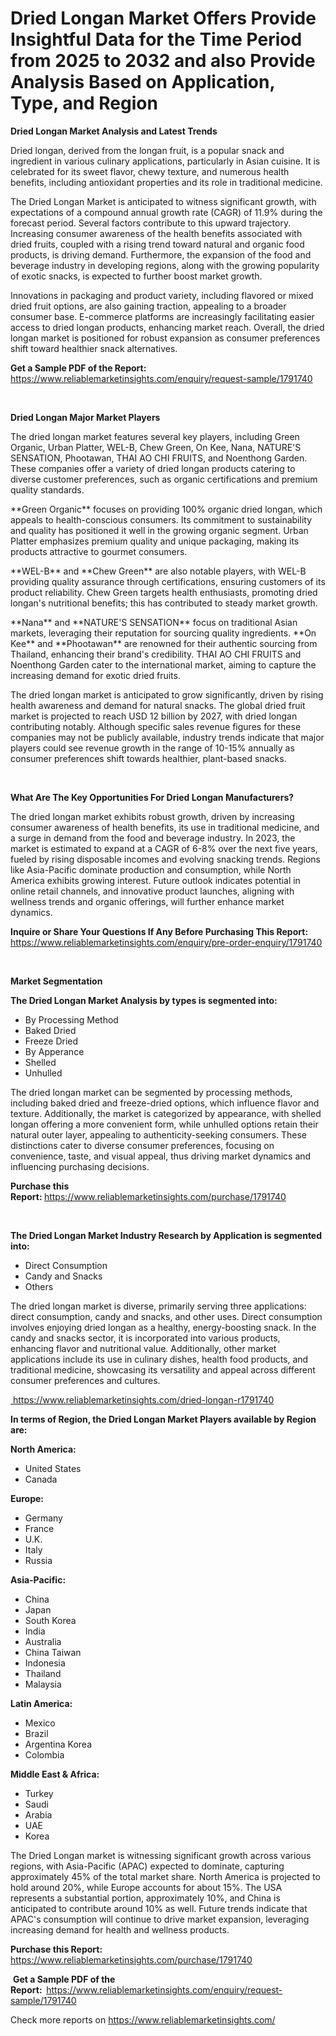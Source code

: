 <p><h1>Dried Longan Market Offers Provide Insightful Data for the Time Period from 2025 to 2032 and also Provide Analysis Based on Application, Type, and Region</h1></p><p><strong>Dried Longan Market Analysis and Latest Trends</strong></p>
<p><p>Dried longan, derived from the longan fruit, is a popular snack and ingredient in various culinary applications, particularly in Asian cuisine. It is celebrated for its sweet flavor, chewy texture, and numerous health benefits, including antioxidant properties and its role in traditional medicine.</p><p>The Dried Longan Market is anticipated to witness significant growth, with expectations of a compound annual growth rate (CAGR) of 11.9% during the forecast period. Several factors contribute to this upward trajectory. Increasing consumer awareness of the health benefits associated with dried fruits, coupled with a rising trend toward natural and organic food products, is driving demand. Furthermore, the expansion of the food and beverage industry in developing regions, along with the growing popularity of exotic snacks, is expected to further boost market growth.</p><p>Innovations in packaging and product variety, including flavored or mixed dried fruit options, are also gaining traction, appealing to a broader consumer base. E-commerce platforms are increasingly facilitating easier access to dried longan products, enhancing market reach. Overall, the dried longan market is positioned for robust expansion as consumer preferences shift toward healthier snack alternatives.</p></p>
<p><strong>Get a Sample PDF of the Report:&nbsp;</strong> <a href="https://www.reliablemarketinsights.com/enquiry/request-sample/1791740?utm_campaign=3257&utm_medium=2&utm_source=Github&utm_content=ia&utm_term=07042025&utm_id=dried-longan">https://www.reliablemarketinsights.com/enquiry/request-sample/1791740</a></p>
<p>&nbsp;</p>
<p><strong>Dried Longan Major Market Players</strong></p>
<p><p>The dried longan market features several key players, including Green Organic, Urban Platter, WEL-B, Chew Green, On Kee, Nana, NATURE'S SENSATION, Phootawan, THAI AO CHI FRUITS, and Noenthong Garden. These companies offer a variety of dried longan products catering to diverse customer preferences, such as organic certifications and premium quality standards.</p><p>**Green Organic** focuses on providing 100% organic dried longan, which appeals to health-conscious consumers. Its commitment to sustainability and quality has positioned it well in the growing organic segment. Urban Platter emphasizes premium quality and unique packaging, making its products attractive to gourmet consumers. </p><p>**WEL-B** and **Chew Green** are also notable players, with WEL-B providing quality assurance through certifications, ensuring customers of its product reliability. Chew Green targets health enthusiasts, promoting dried longan's nutritional benefits; this has contributed to steady market growth.</p><p>**Nana** and **NATURE'S SENSATION** focus on traditional Asian markets, leveraging their reputation for sourcing quality ingredients. **On Kee** and **Phootawan** are renowned for their authentic sourcing from Thailand, enhancing their brand's credibility. THAI AO CHI FRUITS and Noenthong Garden cater to the international market, aiming to capture the increasing demand for exotic dried fruits. </p><p>The dried longan market is anticipated to grow significantly, driven by rising health awareness and demand for natural snacks. The global dried fruit market is projected to reach USD 12 billion by 2027, with dried longan contributing notably. Although specific sales revenue figures for these companies may not be publicly available, industry trends indicate that major players could see revenue growth in the range of 10-15% annually as consumer preferences shift towards healthier, plant-based snacks.</p></p>
<p>&nbsp;</p>
<p><strong>What Are The Key Opportunities For Dried Longan Manufacturers?</strong></p>
<p><p>The dried longan market exhibits robust growth, driven by increasing consumer awareness of health benefits, its use in traditional medicine, and a surge in demand from the food and beverage industry. In 2023, the market is estimated to expand at a CAGR of 6-8% over the next five years, fueled by rising disposable incomes and evolving snacking trends. Regions like Asia-Pacific dominate production and consumption, while North America exhibits growing interest. Future outlook indicates potential in online retail channels, and innovative product launches, aligning with wellness trends and organic offerings, will further enhance market dynamics.</p></p>
<p><strong>Inquire or Share Your Questions If Any Before Purchasing This Report:</strong> <a href="https://www.reliablemarketinsights.com/enquiry/pre-order-enquiry/1791740?utm_campaign=3257&utm_medium=2&utm_source=Github&utm_content=ia&utm_term=07042025&utm_id=dried-longan">https://www.reliablemarketinsights.com/enquiry/pre-order-enquiry/1791740</a></p>
<p>&nbsp;</p>
<p><strong>Market Segmentation</strong></p>
<p><strong>The Dried Longan Market Analysis by types is segmented into:</strong></p>
<p><ul><li>By Processing Method</li><li>Baked Dried</li><li>Freeze Dried</li><li>By Apperance</li><li>Shelled</li><li>Unhulled</li></ul></p>
<p><p>The dried longan market can be segmented by processing methods, including baked dried and freeze-dried options, which influence flavor and texture. Additionally, the market is categorized by appearance, with shelled longan offering a more convenient form, while unhulled options retain their natural outer layer, appealing to authenticity-seeking consumers. These distinctions cater to diverse consumer preferences, focusing on convenience, taste, and visual appeal, thus driving market dynamics and influencing purchasing decisions.</p></p>
<p><strong>Purchase this Report:&nbsp;</strong><a href="https://www.reliablemarketinsights.com/purchase/1791740?utm_campaign=3257&utm_medium=2&utm_source=Github&utm_content=ia&utm_term=07042025&utm_id=dried-longan">https://www.reliablemarketinsights.com/purchase/1791740</a></p>
<p>&nbsp;</p>
<p><strong>The Dried Longan Market Industry Research by Application is segmented into:</strong></p>
<p><ul><li>Direct Consumption</li><li>Candy and Snacks</li><li>Others</li></ul></p>
<p><p>The dried longan market is diverse, primarily serving three applications: direct consumption, candy and snacks, and other uses. Direct consumption involves enjoying dried longan as a healthy, energy-boosting snack. In the candy and snacks sector, it is incorporated into various products, enhancing flavor and nutritional value. Additionally, other market applications include its use in culinary dishes, health food products, and traditional medicine, showcasing its versatility and appeal across different consumer preferences and cultures.</p></p>
<p><a href="https://www.reliablemarketinsights.com/dried-longan-r1791740?utm_campaign=3257&utm_medium=2&utm_source=Github&utm_content=ia&utm_term=07042025&utm_id=dried-longan">&nbsp;https://www.reliablemarketinsights.com/dried-longan-r1791740</a></p>
<p><strong>In terms of Region, the Dried Longan Market Players available by Region are:</strong></p>
<p>
    <p> <strong> North America: </strong>
        <ul>
            <li>United States</li>
            <li>Canada</li>
        </ul>
        </p> 
    <p> <strong> Europe: </strong>
        <ul>
            <li>Germany</li>
            <li>France</li>
            <li>U.K.</li>
            <li>Italy</li>
            <li>Russia</li>
        </ul>
        </p> 
    <p> <strong> Asia-Pacific: </strong>
        <ul>
            <li>China</li>
            <li>Japan</li>
            <li>South Korea</li>
            <li>India</li>
            <li>Australia</li>
            <li>China Taiwan</li>
            <li>Indonesia</li>
            <li>Thailand</li>
            <li>Malaysia</li>
        </ul>
        </p> 
    <p> <strong> Latin America: </strong>
        <ul>
            <li>Mexico</li>
            <li>Brazil</li>
            <li>Argentina Korea</li>
            <li>Colombia</li>
        </ul>
        </p> 
    <p> <strong> Middle East & Africa: </strong>
        <ul>
            <li>Turkey</li>
            <li>Saudi</li>
            <li>Arabia</li>
            <li>UAE</li>
            <li>Korea</li>
        </ul>
    </p>
    </p>
<p><p>The Dried Longan market is witnessing significant growth across various regions, with Asia-Pacific (APAC) expected to dominate, capturing approximately 45% of the total market share. North America is projected to hold around 20%, while Europe accounts for about 15%. The USA represents a substantial portion, approximately 10%, and China is anticipated to contribute around 10% as well. Future trends indicate that APAC's consumption will continue to drive market expansion, leveraging increasing demand for health and wellness products.</p></p>
<p><strong>Purchase this Report: </strong><a href="https://www.reliablemarketinsights.com/purchase/1791740?utm_campaign=3257&utm_medium=2&utm_source=Github&utm_content=ia&utm_term=07042025&utm_id=dried-longan">https://www.reliablemarketinsights.com/purchase/1791740</a></p>
<p>&nbsp;<strong>Get a Sample PDF of the Report:&nbsp;&nbsp;</strong><a href="https://www.reliablemarketinsights.com/enquiry/request-sample/1791740?utm_campaign=3257&utm_medium=2&utm_source=Github&utm_content=ia&utm_term=07042025&utm_id=dried-longan">https://www.reliablemarketinsights.com/enquiry/request-sample/1791740</a></p>
<p><strong></strong></p>
<p>Check more reports on <a href="https://www.reliablemarketinsights.com/?utm_campaign=3257&utm_medium=2&utm_source=Github&utm_content=ia&utm_term=07042025&utm_id=dried-longan">https://www.reliablemarketinsights.com/</a></p>